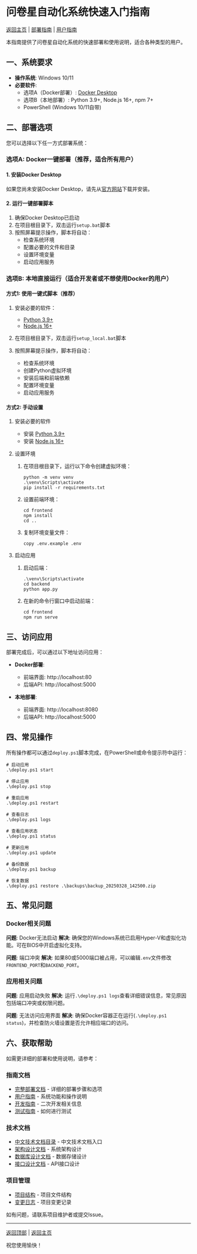 # 问卷星自动化系统快速入门指南

[返回主页](README.md) | [部署指南](docs/guides/Deployment.md) | [用户指南](docs/guides/User.md)

本指南提供了问卷星自动化系统的快速部署和使用说明，适合各种类型的用户。

## 一、系统要求

- **操作系统**: Windows 10/11
- **必要软件**:
  - 选项A（Docker部署）: [Docker Desktop](https://www.docker.com/products/docker-desktop/)
  - 选项B（本地部署）: Python 3.9+, Node.js 16+, npm 7+
  - PowerShell (Windows 10/11自带)

## 二、部署选项

您可以选择以下任一方式部署系统：

### 选项A: Docker一键部署（推荐，适合所有用户）

#### 1. 安装Docker Desktop

如果您尚未安装Docker Desktop，请先从[官方网站](https://www.docker.com/products/docker-desktop/)下载并安装。

#### 2. 运行一键部署脚本

1. 确保Docker Desktop已启动
2. 在项目根目录下，双击运行`setup.bat`脚本
3. 按照屏幕提示操作，脚本将自动：
   - 检查系统环境
   - 配置必要的文件和目录
   - 设置环境变量
   - 启动应用服务

### 选项B: 本地直接运行（适合开发者或不想使用Docker的用户）

#### 方式1: 使用一键式脚本（推荐）

1. 安装必要的软件：
   - [Python 3.9+](https://www.python.org/downloads/)
   - [Node.js 16+](https://nodejs.org/)

2. 在项目根目录下，双击运行`setup_local.bat`脚本

3. 按照屏幕提示操作，脚本将自动：
   - 检查系统环境
   - 创建Python虚拟环境
   - 安装后端和前端依赖
   - 配置环境变量
   - 启动应用服务

#### 方式2: 手动设置

1. 安装必要的软件

   - 安装 [Python 3.9+](https://www.python.org/downloads/)
   - 安装 [Node.js 16+](https://nodejs.org/)

2. 设置环境

   1. 在项目根目录下，运行以下命令创建虚拟环境：
      ```
      python -m venv venv
      .\venv\Scripts\activate
      pip install -r requirements.txt
      ```

   2. 设置前端环境：
      ```
      cd frontend
      npm install
      cd ..
      ```

   3. 复制环境变量文件：
      ```
      copy .env.example .env
      ```

3. 启动应用

   1. 启动后端：
      ```
      .\venv\Scripts\activate
      cd backend
      python app.py
      ```

   2. 在新的命令行窗口中启动前端：
      ```
      cd frontend
      npm run serve
      ```

## 三、访问应用

部署完成后，可以通过以下地址访问应用：

- **Docker部署**:
  - 前端界面: http://localhost:80
  - 后端API: http://localhost:5000

- **本地部署**:
  - 前端界面: http://localhost:8080
  - 后端API: http://localhost:5000

## 四、常见操作

所有操作都可以通过`deploy.ps1`脚本完成，在PowerShell或命令提示符中运行：

```
# 启动应用
.\deploy.ps1 start

# 停止应用
.\deploy.ps1 stop

# 重启应用
.\deploy.ps1 restart

# 查看日志
.\deploy.ps1 logs

# 查看应用状态
.\deploy.ps1 status

# 更新应用
.\deploy.ps1 update

# 备份数据
.\deploy.ps1 backup

# 恢复数据
.\deploy.ps1 restore .\backups\backup_20250328_142500.zip
```

## 五、常见问题

### Docker相关问题

**问题**: Docker无法启动
**解决**: 确保您的Windows系统已启用Hyper-V和虚拟化功能。可在BIOS中开启虚拟化支持。

**问题**: 端口冲突
**解决**: 如果80或5000端口被占用，可以编辑`.env`文件修改`FRONTEND_PORT`和`BACKEND_PORT`。

### 应用相关问题

**问题**: 应用启动失败
**解决**: 运行`.\deploy.ps1 logs`查看详细错误信息，常见原因包括端口冲突或权限问题。

**问题**: 无法访问应用界面
**解决**: 确保Docker容器正在运行(`.\deploy.ps1 status`)，并检查防火墙设置是否允许相应端口的访问。

## 六、获取帮助

如需更详细的部署和使用说明，请参考：

### 指南文档
- [完整部署文档](docs/guides/Deployment.md) - 详细的部署步骤和选项
- [用户指南](docs/guides/User.md) - 系统功能和操作说明
- [开发指南](docs/guides/Development.md) - 二次开发相关信息
- [测试指南](docs/guides/Testing.md) - 如何进行测试

### 技术文档
- [中文技术文档目录](docs/zh/README.md) - 中文技术文档入口
- [架构设计文档](docs/design/Architecture.md) - 系统架构设计
- [数据库设计文档](docs/design/Database.md) - 数据存储设计
- [接口设计文档](docs/design/API.md) - API接口设计

### 项目管理
- [项目结构](docs/project/Structure.md) - 项目文件结构
- [变更日志](docs/project/Log.md) - 项目变更记录

如有问题，请联系项目维护者或提交Issue。

---

[返回顶部](#问卷星自动化系统快速入门指南) | [返回主页](README.md)

祝您使用愉快！

